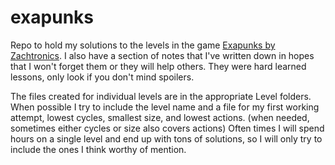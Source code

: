 # exapunks
Repo to hold my solutions to the levels in the game [Exapunks by Zachtronics](https://www.zachtronics.com/exapunks/).  I also have a section of notes that I've written down in hopes that I won't forget them or they will help others. They were hard learned lessons, only look if you don't mind spoilers.  

The files created for individual levels are in the appropriate Level folders. When possible I try to include the level name and a file for my first working attempt, lowest cycles, smallest size, and lowest actions. (when needed, sometimes either cycles or size also covers actions)  Often times I will spend hours on a single level and end up with tons of solutions, so I will only try to include the ones I think worthy of mention.
